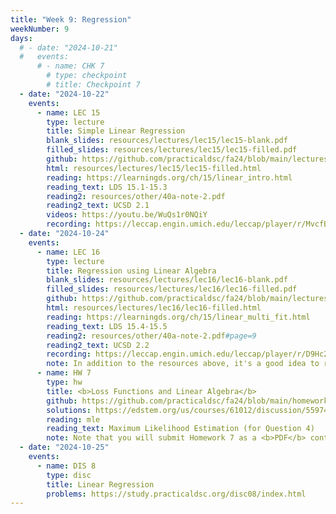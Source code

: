 ```yaml
---
title: "Week 9: Regression"
weekNumber: 9
days:
  # - date: "2024-10-21"
  #   events:
      # - name: CHK 7
        # type: checkpoint
        # title: Checkpoint 7
  - date: "2024-10-22"
    events:
      - name: LEC 15
        type: lecture
        title: Simple Linear Regression
        blank_slides: resources/lectures/lec15/lec15-blank.pdf
        filled_slides: resources/lectures/lec15/lec15-filled.pdf
        github: https://github.com/practicaldsc/fa24/blob/main/lectures/lec15/
        html: resources/lectures/lec15/lec15-filled.html
        reading: https://learningds.org/ch/15/linear_intro.html
        reading_text: LDS 15.1-15.3
        reading2: resources/other/40a-note-2.pdf
        reading2_text: UCSD 2.1
        videos: https://youtu.be/WuQs1r0NQiY
        recording: https://leccap.engin.umich.edu/leccap/player/r/MvcfB9
  - date: "2024-10-24"
    events:
      - name: LEC 16
        type: lecture
        title: Regression using Linear Algebra
        blank_slides: resources/lectures/lec16/lec16-blank.pdf
        filled_slides: resources/lectures/lec16/lec16-filled.pdf
        github: https://github.com/practicaldsc/fa24/blob/main/lectures/lec16/
        html: resources/lectures/lec16/lec16-filled.html 
        reading: https://learningds.org/ch/15/linear_multi_fit.html
        reading_text: LDS 15.4-15.5
        reading2: resources/other/40a-note-2.pdf#page=9
        reading2_text: UCSD 2.2
        recording: https://leccap.engin.umich.edu/leccap/player/r/D9Hc2d
        note: In addition to the resources above, it's a good idea to review Linear Algebra Review for Data Science (<a href="lin-alg">LARDS</a>), Section 8, titled <i><a href="lin-alg#projecting-onto-the-span-of-multiple-vectors-again">Projecting onto the span of multiple vectors, again</a></i>.
      - name: HW 7
        type: hw
        title: <b>Loss Functions and Linear Algebra</b>
        github: https://github.com/practicaldsc/fa24/blob/main/homeworks/hw07/hw07.ipynb
        solutions: https://edstem.org/us/courses/61012/discussion/5597496
        reading: mle
        reading_text: Maximum Likelihood Estimation (for Question 4)
        note: Note that you will submit Homework 7 as a <b>PDF</b> containing your answers to math questions – you will not submit any code!
  - date: "2024-10-25"
    events:
      - name: DIS 8
        type: disc
        title: Linear Regression
        problems: https://study.practicaldsc.org/disc08/index.html
---
```

